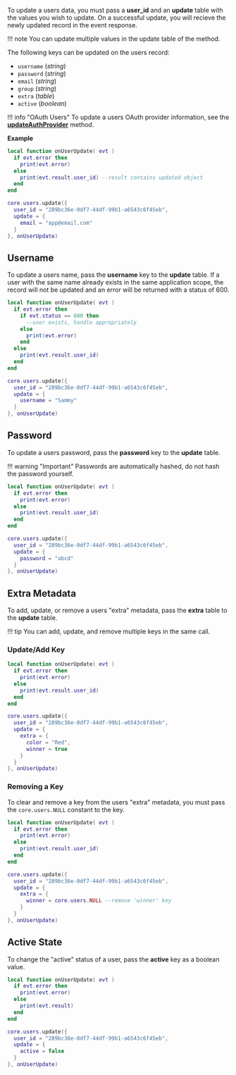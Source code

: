 To update a users data, you must pass a __user_id__ and an __update__ table with the values you wish to update. On a successful update, you will recieve the newly updated record in the event response.

!!! note
    You can update multiple values in the update table of the method.

The following keys can be updated on the users record:

- `username` (_string_)
- `password` (_string_)
- `email` (_string_)
- `group` (_string_)
- `extra` (_table_)
- `active` (_boolean_)

!!! info "OAuth Users"
    To update a users OAuth provider information, see the __[updateAuthProvider](/client/modules/users/oauth/#updateauthprovider)__ method.

__Example__

```lua
local function onUserUpdate( evt )
  if evt.error then
    print(evt.error)
  else
    print(evt.result.user_id) --result contains updated object
  end
end

core.users.update({
  user_id = "289bc36e-0df7-44df-99b1-a6543c6f45eb",
  update = {
    email = "app@email.com"
  }
}, onUserUpdate)
```

## Username

To update a users name, pass the __username__ key to the __update__ table. If a user with the same name already exists in the same application scope, the record will not be updated and an error will be returned with a status of 600.

```lua
local function onUserUpdate( evt )
  if evt.error then
    if evt.status == 600 then
      --user exists, handle appropriately
    else
      print(evt.error)
    end
  else
    print(evt.result.user_id)
  end
end

core.users.update({
  user_id = "289bc36e-0df7-44df-99b1-a6543c6f45eb",
  update = {
    username = "Sammy"
  }
}, onUserUpdate)
```

## Password

To update a users password, pass the __password__ key to the __update__ table. 

!!! warning "Important"
    Passwords are automatically hashed, do not hash the password yourself.

```lua
local function onUserUpdate( evt )
  if evt.error then
    print(evt.error)
  else
    print(evt.result.user_id)
  end
end

core.users.update({
  user_id = "289bc36e-0df7-44df-99b1-a6543c6f45eb",
  update = {
    password = "abcd"
  }
}, onUserUpdate)
```

## Extra Metadata

To add, update, or remove a users "extra" metadata, pass the __extra__ table to the __update__ table.

!!! tip
    You can add, update, and remove multiple keys in the same call.

### Update/Add Key

```lua
local function onUserUpdate( evt )
  if evt.error then
    print(evt.error)
  else
    print(evt.result.user_id)
  end
end

core.users.update({
  user_id = "289bc36e-0df7-44df-99b1-a6543c6f45eb",
  update = {
    extra = {
      color = "Red",
      winner = true
    }
  }
}, onUserUpdate)
```

### Removing a Key

To clear and remove a key from the users "extra" metadata, you must pass the `core.users.NULL` constant to the key.

```lua
local function onUserUpdate( evt )
  if evt.error then
    print(evt.error)
  else
    print(evt.result.user_id)
  end
end

core.users.update({
  user_id = "289bc36e-0df7-44df-99b1-a6543c6f45eb",
  update = {
    extra = {
      winner = core.users.NULL --remove 'winner' key
    }
  }
}, onUserUpdate)
```

## Active State

To change the "active" status of a user, pass the __active__ key as a boolean value.

```lua
local function onUserUpdate( evt )
  if evt.error then
    print(evt.error)
  else
    print(evt.result)
  end
end

core.users.update({
  user_id = "289bc36e-0df7-44df-99b1-a6543c6f45eb",
  update = {
    active = false
  }
}, onUserUpdate)
```